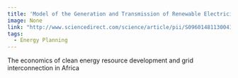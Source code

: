 ```yaml
---
title: 'Model of the Generation and Transmission of Renewable Electricity in Africa '
image: None
link: "http://www.sciencedirect.com/science/article/pii/S0960148113004199"
tags:
  - Energy Planning
---
```


 The economics of clean energy resource development and grid interconnection in Africa
